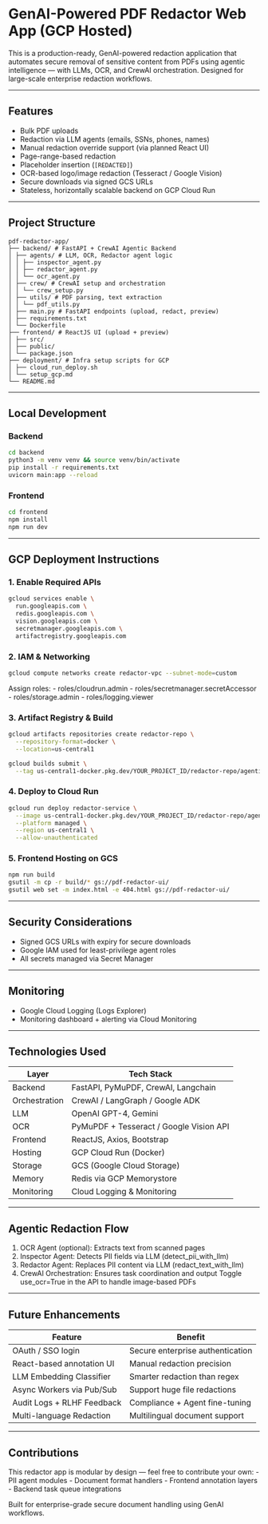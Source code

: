 
# GenAI-Powered PDF Redactor Web App (GCP Hosted)

This is a production-ready, GenAI-powered redaction application that automates secure removal of sensitive content from PDFs using agentic intelligence — with LLMs, OCR, and CrewAI orchestration. Designed for large-scale enterprise redaction workflows.

---

## Features

- Bulk PDF uploads
- Redaction via LLM agents (emails, SSNs, phones, names)
- Manual redaction override support (via planned React UI)
- Page-range-based redaction
- Placeholder insertion (`[REDACTED]`)
- OCR-based logo/image redaction (Tesseract / Google Vision)
- Secure downloads via signed GCS URLs
- Stateless, horizontally scalable backend on GCP Cloud Run

---

## Project Structure

```
pdf-redactor-app/
├── backend/ # FastAPI + CrewAI Agentic Backend
│ ├── agents/ # LLM, OCR, Redactor agent logic
│ │ ├── inspector_agent.py
│ │ ├── redactor_agent.py
│ │ └── ocr_agent.py
│ ├── crew/ # CrewAI setup and orchestration
│ │ └── crew_setup.py
│ ├── utils/ # PDF parsing, text extraction
│ │ └── pdf_utils.py
│ ├── main.py # FastAPI endpoints (upload, redact, preview)
│ ├── requirements.txt
│ └── Dockerfile
├── frontend/ # ReactJS UI (upload + preview)
│ ├── src/
│ ├── public/
│ └── package.json
├── deployment/ # Infra setup scripts for GCP
│ ├── cloud_run_deploy.sh
│ └── setup_gcp.md
└── README.md
```

---

## Local Development

### Backend
```bash
cd backend
python3 -m venv venv && source venv/bin/activate
pip install -r requirements.txt
uvicorn main:app --reload
```

### Frontend
```bash
cd frontend
npm install
npm run dev
```

---

## GCP Deployment Instructions

### 1. Enable Required APIs
```bash
gcloud services enable \
  run.googleapis.com \
  redis.googleapis.com \
  vision.googleapis.com \
  secretmanager.googleapis.com \
  artifactregistry.googleapis.com
```

### 2. IAM & Networking
```bash
gcloud compute networks create redactor-vpc --subnet-mode=custom
```
Assign roles:
    - roles/cloudrun.admin
    - roles/secretmanager.secretAccessor
    - roles/storage.admin
    - roles/logging.viewer

### 3. Artifact Registry & Build
```bash
gcloud artifacts repositories create redactor-repo \
  --repository-format=docker \
  --location=us-central1

gcloud builds submit \
  --tag us-central1-docker.pkg.dev/YOUR_PROJECT_ID/redactor-repo/agentic-redactor
```

### 4. Deploy to Cloud Run
```bash
gcloud run deploy redactor-service \
  --image us-central1-docker.pkg.dev/YOUR_PROJECT_ID/redactor-repo/agentic-redactor \
  --platform managed \
  --region us-central1 \
  --allow-unauthenticated
```

### 5. Frontend Hosting on GCS
```bash
npm run build
gsutil -m cp -r build/* gs://pdf-redactor-ui/
gsutil web set -m index.html -e 404.html gs://pdf-redactor-ui/
```

---

## Security Considerations

- Signed GCS URLs with expiry for secure downloads
- Google IAM used for least-privilege agent roles
- All secrets managed via Secret Manager

---

## Monitoring

- Google Cloud Logging (Logs Explorer)
- Monitoring dashboard + alerting via Cloud Monitoring

---

## Technologies Used

| Layer         | Tech Stack                              |
|---------------|-----------------------------------------|
| Backend       | FastAPI, PyMuPDF, CrewAI, Langchain     |
| Orchestration | CrewAI / LangGraph / Google ADK         |
| LLM           | OpenAI GPT-4, Gemini                    |
| OCR           | PyMuPDF + Tesseract / Google Vision API |
| Frontend      | ReactJS, Axios, Bootstrap               |
| Hosting       | GCP Cloud Run (Docker)                  |
| Storage       | GCS (Google Cloud Storage)              |
| Memory        | Redis via GCP Memorystore               |
| Monitoring    | Cloud Logging & Monitoring              |

---

## Agentic Redaction Flow
1) OCR Agent (optional): Extracts text from scanned pages
2) Inspector Agent: Detects PII fields via LLM (detect_pii_with_llm)
3) Redactor Agent: Replaces PII content via LLM (redact_text_with_llm)
4) CrewAI Orchestration: Ensures task coordination and output
    Toggle use_ocr=True in the API to handle image-based PDFs

---

## Future Enhancements

| Feature                    | Benefit                          |
|----------------------------|----------------------------------|
| OAuth / SSO login          | Secure enterprise authentication |
| React-based annotation UI  | Manual redaction precision       |
| LLM Embedding Classifier   | Smarter redaction than regex     |
| Async Workers via Pub/Sub  | Support huge file redactions     |
| Audit Logs + RLHF Feedback | Compliance + Agent fine-tuning   |
| Multi-language Redaction   | Multilingual document support    |

---

## Contributions

This redactor app is modular by design — feel free to contribute your own:
    - PII agent modules
    - Document format handlers
    - Frontend annotation layers
    - Backend task queue integrations

Built for enterprise-grade secure document handling using GenAI workflows.
